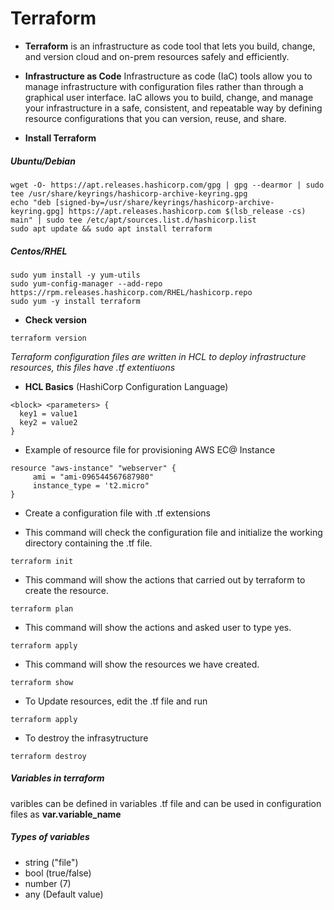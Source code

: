 # Terraform

- **Terraform** is an infrastructure as code tool that lets you build, change, and version cloud and on-prem resources safely and efficiently.

- **Infrastructure as Code** Infrastructure as code (IaC) tools allow you to manage infrastructure with configuration files rather than through a graphical user interface. IaC allows you to build, change, and manage your infrastructure in a safe, consistent, and repeatable way by defining resource configurations that you can version, reuse, and share.

- **Install Terraform** 

##### Ubuntu/Debian
```
wget -O- https://apt.releases.hashicorp.com/gpg | gpg --dearmor | sudo tee /usr/share/keyrings/hashicorp-archive-keyring.gpg
echo "deb [signed-by=/usr/share/keyrings/hashicorp-archive-keyring.gpg] https://apt.releases.hashicorp.com $(lsb_release -cs) main" | sudo tee /etc/apt/sources.list.d/hashicorp.list
sudo apt update && sudo apt install terraform
```
##### Centos/RHEL

```
sudo yum install -y yum-utils
sudo yum-config-manager --add-repo https://rpm.releases.hashicorp.com/RHEL/hashicorp.repo
sudo yum -y install terraform
```
- **Check version**
```
terraform version
```

*Terraform configuration files are written in HCL to deploy infrastructure resources, this files have .tf extentiuons*

- **HCL Basics** (HashiCorp Configuration Language)
```
<block> <parameters> {
  key1 = value1
  key2 = value2
}
```
- Example of resource file for provisioning AWS EC@ Instance
```
resource "aws-instance" "webserver" {
     ami = "ami-096544567687980"
     instance_type = 't2.micro"
}     
```
- Create a configuration file with .tf extensions

- This command will check the configuration file and initialize the   working directory containing   the .tf file.
```
terraform init 
```
- This command  will show the actions that carried out by terraform to create     the resource.
```
terraform plan
```
- This command will show the actions and asked user to type yes.
```
terraform apply
```
- This command will show the resources we have created.
```
terraform show
```
- To Update resources, edit the .tf file and run
```
terraform apply
```
- To destroy the infrasytructure
```
terraform destroy 
```
##### Variables in terraform

varibles can be defined in variables .tf file and can be used in configuration files as **var.variable_name**

##### Types of variables
- string ("file")
- bool (true/false)
- number (7)
- any (Default value)

